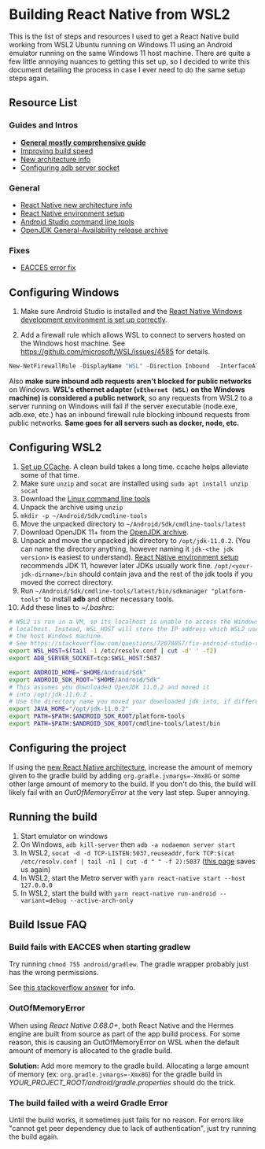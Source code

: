 # Building React Native from WSL2

This is the list of steps and resources I used to get a React Native build working from WSL2 Ubuntu
running on Windows 11 using an Android emulator running on the same Windows 11 host machine. There are
quite a few little annoying nuances to getting this set up, so I decided to write this document detailing
the process in case I ever need to do the same setup steps again.

## Resource List

### Guides and Intros

- [**General mostly comprehensive guide**](https://gist.github.com/bergmannjg/461958db03c6ae41a66d264ae6504ade)
- [Improving build speed](https://reactnative.dev/docs/next/build-speed)
- [New architecture info](https://reactnative.dev/docs/new-architecture-intro)
- [Configuring adb server socket](https://stackoverflow.com/questions/72078857/fix-android-studio-react-native-wsl-wont-launch-emulator-with-more-errors)

### General

- [React Native new architecture info](https://reactnative.dev/docs/new-architecture-intro)
- [React Native environment setup](https://reactnative.dev/docs/environment-setup)
- [Android Studio command line tools](https://developer.android.com/studio#command-tools)
- [OpenJDK General-Availability release archive](https://jdk.java.net/archive/)

### Fixes

- [EACCES error fix](https://stackoverflow.com/questions/54541734/spawnsync-gradlew-eacces-error-when-running-react-native-project-on-emulator)

## Configuring Windows

1. Make sure Android Studio is installed and the
  [React Native Windows development environment is set up correctly](https://reactnative.dev/docs/environment-setup).

2. Add a firewall rule which allows WSL to connect to servers hosted on the Windows host machine.
  See <https://github.com/microsoft/WSL/issues/4585> for details.

``` powershell
New-NetFirewallRule -DisplayName "WSL" -Direction Inbound  -InterfaceAlias "vEthernet (WSL)"  -Action Allow
```

Also **make sure inbound adb requests aren't blocked for public networks** on Windows.
**WSL's ethernet adapter (`vEthernet (WSL)` on the Windows machine) is considered a public network**,
so any requests from WSL2 to a server running on Windows will fail if the server executable
(node.exe, adb.exe, etc.) has an inbound firewall rule blocking inbound requests from public networks.
**Same goes for all servers such as docker, node, etc.**

## Configuring WSL2

1. [Set up CCache](https://reactnative.dev/docs/build-speed#use-a-compiler-cache). A clean build takes a long
  time. ccache helps alleviate some of that time.
2. Make sure `unzip` and `socat` are installed using `sudo apt install unzip socat`
3. Download the [Linux command line tools](https://developer.android.com/studio#command-tools)
4. Unpack the archive using `unzip`
5. `mkdir -p ~/Android/Sdk/cmdline-tools`
6. Move the unpacked directory to `~/Android/Sdk/cmdline-tools/latest`
7. Download OpenJDK 11+ from the [OpenJDK archive](https://jdk.java.net/archive/).
8. Unpack and move the unpacked jdk directory to `/opt/jdk-11.0.2`. (You can name the directory anything,
  however naming it `jdk-<the jdk version>` is easiest to understand).
  [React Native environment setup](https://reactnative.dev/docs/environment-setup)
  recommends JDK 11, however later JDKs usually work fine. `/opt/<your-jdk-dirname>/bin` should contain java
  and the rest of the jdk tools if you moved the correct directory.
9. Run `~/Android/Sdk/cmdline-tools/latest/bin/sdkmanager "platform-tools"` to install **adb** and other necessary tools.
10. Add these lines to *~/.bashrc*:

``` bash
# WSL2 is run in a VM, so its localhost is unable to access the Windows host machine's
# localhost. Instead, WSL_HOST will store the IP address which WSL2 uses to point to
# the host Windows machine.
# See https://stackoverflow.com/questions/72078857/fix-android-studio-react-native-wsl-wont-launch-emulator-with-more-errors
export WSL_HOST=$(tail -1 /etc/resolv.conf | cut -d' ' -f2)
export ADB_SERVER_SOCKET=tcp:$WSL_HOST:5037

export ANDROID_HOME="$HOME/Android/Sdk"
export ANDROID_SDK_ROOT="$HOME/Android/Sdk"
# This assumes you downloaded OpenJDK 11.0.2 and moved it
# into /opt/jdk-11.0.2 .
# Use the directory name you moved your downloaded jdk into, if different.
export JAVA_HOME="/opt/jdk-11.0.2"
export PATH=$PATH:$ANDROID_SDK_ROOT/platform-tools
export PATH=$PATH:$ANDROID_SDK_ROOT/cmdline-tools/latest/bin
```

## Configuring the project

If using the [new React Native architecture](https://reactnative.dev/docs/new-architecture-intro),
increase the amount of memory given to the gradle build by adding `org.gradle.jvmargs=-Xmx8G` or
some other large amount of memory to the build. If you don't do this, the build will likely
fail with an *OutOfMemoryError* at the very last step. Super annoying.

## Running the build

1. Start emulator on windows
2. On Windows, `adb kill-server` then `adb -a nodaemon server start`
3. In WSL2, `socat -d -d TCP-LISTEN:5037,reuseaddr,fork TCP:$(cat /etc/resolv.conf | tail -n1 | cut -d " " -f 2):5037` ([this page](https://gist.github.com/bergmannjg/461958db03c6ae41a66d264ae6504ade) saves us again)
4. In WSL2, start the Metro server with `yarn react-native start --host 127.0.0.0`
5. In WSL2, start the build with `yarn react-native run-android --variant=debug --active-arch-only`

## Build Issue FAQ

### Build fails with EACCES when starting gradlew

Try running `chmod 755 android/gradlew`. The gradle wrapper probably just has the wrong permissions.

See [this stackoverflow answer](https://stackoverflow.com/questions/54541734/spawnsync-gradlew-eacces-error-when-running-react-native-project-on-emulator)
for info.

### OutOfMemoryError

When using *React Native 0.68.0+*, both React Native and the Hermes engine are built from source as
part of the app build process. For some reason, this is causing an OutOfMemoryError on WSL when the default
amount of memory is allocated to the gradle build.

**Solution:** Add more memory to the gradle build. Allocating a large amount of memory
(ex: `org.gradle.jvmargs=-Xmx8G`) for the gradle build in *YOUR_PROJECT_ROOT/android/gradle.properties*
should do the trick.

### The build failed with a weird Gradle Error

Until the build works, it sometimes just fails for no reason. For errors like "cannot get peer dependency
due to lack of authentication", just try running the build again.
